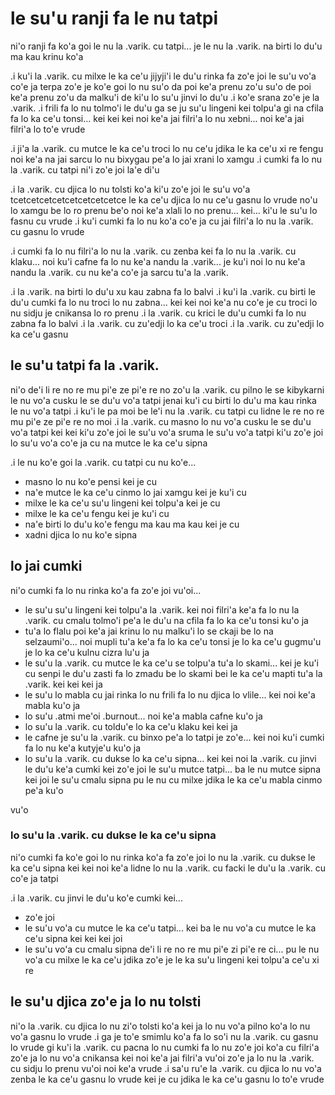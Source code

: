# le su'u ranji fa le nu tatpi
ni'o ranji fa ko'a goi le nu la .varik. cu tatpi... je le nu la .varik. na birti lo du'u ma kau krinu ko'a

.i ku'i la .varik. cu milxe le ka ce'u jijyji'i le du'u rinka fa zo'e joi le su'u vo'a co'e ja terpa zo'e je ko'e goi lo nu su'o da poi ke'a prenu zo'u su'o de poi ke'a prenu zo'u da malku'i de ki'u lo su'u jinvi lo du'u  .i ko'e srana zo'e je la .varik.  .i frili fa lo nu tolmo'i le du'u ga se ju su'u lingeni kei tolpu'a gi na cfila fa lo ka ce'u tonsi... kei kei kei noi ke'a jai filri'a lo nu xebni... noi ke'a jai filri'a lo to'e vrude

.i ji'a la .varik. cu mutce le ka ce'u troci lo nu ce'u jdika le ka ce'u xi re fengu noi ke'a na jai sarcu lo nu bixygau pe'a lo jai xrani lo xamgu  .i cumki fa lo nu la .varik. cu tatpi ni'i zo'e joi la'e di'u

.i la .varik. cu djica lo nu tolsti ko'a ki'u zo'e joi le su'u vo'a tcetcetcetcetcetcetcetcetce le ka ce'u djica lo nu ce'u gasnu lo vrude no'u lo xamgu be lo ro prenu be'o noi ke'a xlali lo no prenu... kei... ki'u le su'u lo fasnu cu vrude  .i ku'i cumki fa lo nu ko'a co'e ja cu jai filri'a lo nu la .varik. cu gasnu lo vrude

.i cumki fa lo nu filri'a lo nu la .varik. cu zenba kei fa lo nu la .varik. cu klaku... noi ku'i cafne fa lo nu ke'a nandu la .varik... je ku'i noi lo nu ke'a nandu la .varik. cu nu ke'a co'e ja sarcu tu'a la .varik.

.i la .varik. na birti lo du'u xu kau zabna fa lo balvi  .i ku'i la .varik. cu birti le du'u cumki fa lo nu troci lo nu zabna... kei kei noi ke'a nu co'e je cu troci lo nu sidju je cnikansa lo ro prenu  .i la .varik. cu krici le du'u cumki fa lo nu zabna fa lo balvi  .i la .varik. cu zu'edji lo ka ce'u troci  .i la .varik. cu zu'edji lo ka ce'u gasnu

## le su'u tatpi fa la .varik.
ni'o de'i li re no re mu pi'e ze pi'e re no zo'u la .varik. cu pilno le se kibykarni le nu vo'a cusku le se du'u vo'a tatpi jenai ku'i cu birti lo du'u ma kau rinka le nu vo'a tatpi  .i ku'i le pa moi be le'i nu la .varik. cu tatpi cu lidne le re no re mu pi'e ze pi'e re no moi  .i la .varik. cu masno lo nu vo'a cusku le se du'u vo'a tatpi kei kei ki'u zo'e joi le su'u vo'a sruma le su'u vo'a tatpi ki'u zo'e joi lo su'u vo'a co'e ja cu na mutce le ka ce'u sipna

.i le nu ko'e goi la .varik. cu tatpi cu nu ko'e...

* masno lo nu ko'e pensi kei je cu
* na'e mutce le ka ce'u cinmo lo jai xamgu kei je ku'i cu
* milxe le ka ce'u su'u lingeni kei tolpu'a kei je cu
* milxe le ka ce'u fengu kei je ku'i cu
* na'e birti lo du'u ko'e fengu ma kau ma kau kei je cu
* xadni djica lo nu ko'e sipna

## lo jai cumki
ni'o cumki fa lo nu rinka ko'a fa zo'e joi vu'oi...

* le su'u su'u lingeni kei tolpu'a la .varik. kei noi filri'a ke'a fa lo nu la .varik. cu cmalu tolmo'i pe'a le du'u na cfila fa lo ka ce'u tonsi ku'o ja
* tu'a lo flalu poi ke'a jai krinu lo nu malku'i lo se ckaji be lo na selzaumi'o... noi mupli tu'a ke'a fa lo ka ce'u tonsi je lo ka ce'u gugmu'u je lo ka ce'u kulnu cizra lu'u ja
* le su'u la .varik. cu mutce le ka ce'u se tolpu'a tu'a lo skami... kei je ku'i cu senpi le du'u zasti fa lo zmadu be lo skami bei le ka ce'u mapti tu'a la .varik. kei kei kei ja
* le su'u lo mabla cu jai rinka lo nu frili fa lo nu djica lo vlile... kei noi ke'a mabla ku'o ja
* lo su'u .atmi me'oi .burnout... noi ke'a mabla cafne ku'o ja
* lo su'u la .varik. cu toldu'e lo ka ce'u klaku kei kei ja
* le cafne je su'u la .varik. cu binxo pe'a lo tatpi je zo'e... kei noi ku'i cumki fa lo nu ke'a kutyje'u ku'o ja
* lo su'u la .varik. cu dukse lo ka ce'u sipna... kei kei noi la .varik. cu jinvi le du'u ke'a cumki kei zo'e joi le su'u mutce tatpi... ba le nu mutce sipna kei joi le su'u cmalu sipna pu le nu cu milxe jdika le ka ce'u mabla cinmo pe'a ku'o

vu'o

### lo su'u la .varik. cu dukse le ka ce'u sipna
ni'o cumki fa ko'e goi lo nu rinka ko'a fa zo'e joi lo nu la .varik. cu dukse le ka ce'u sipna kei kei noi ke'a lidne lo nu la .varik. cu facki le du'u la .varik. cu co'e ja tatpi

.i la .varik. cu jinvi le du'u ko'e cumki kei...

* zo'e joi
* le su'u vo'a cu mutce le ka ce'u tatpi... kei ba le nu vo'a cu mutce le ka ce'u sipna kei kei kei joi
* le su'u vo'a cu cmalu sipna de'i li re no re mu pi'e zi pi'e re ci... pu le nu vo'a cu milxe le ka ce'u jdika zo'e je le ka su'u lingeni kei tolpu'a ce'u xi re

## le su'u djica zo'e ja lo nu tolsti
ni'o la .varik. cu djica lo nu zi'o tolsti ko'a kei ja lo nu vo'a pilno ko'a lo nu vo'a gasnu lo vrude  .i ga je to'e smimlu ko'a fa lo so'i nu la .varik. cu gasnu lo vrude gi ku'i la .varik. cu pacna lo nu cumki fa lo nu zo'e joi ko'a cu filri'a zo'e ja lo nu vo'a cnikansa kei noi ke'a jai filri'a vu'oi zo'e ja lo nu la .varik. cu sidju lo prenu vu'oi noi ke'a vrude  .i sa'u ru'e la .varik. cu djica lo nu vo'a zenba le ka ce'u gasnu lo vrude kei je cu jdika le ka ce'u gasnu lo to'e vrude
